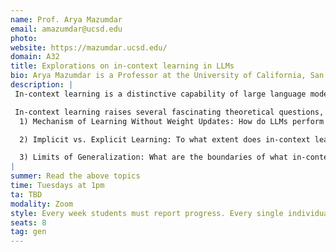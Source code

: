 ```yaml
---
name: Prof. Arya Mazumdar
email: amazumdar@ucsd.edu
photo:
website: https://mazumdar.ucsd.edu/
domain: A32
title: Explorations on in-context learning in LLMs
bio: Arya Mazumdar is a Professor at the University of California, San Diego. His research interests include coding theory, information theory, statistical learning, and distributed optimization. He was a recipient of multiple awards, including the Distinguished Dissertation Award for Ph.D. Thesis in 2011, NSF CAREER Award in 2015, EURASIP Best Paper Award in 2020, and IEEE ISIT Jack K. Wolf Student Paper Award in 2010. He was a Distinguished Lecturer of the Information Theory Society for 2023-24, and currently serves as an Associate Editor for IEEE TRANSACTIONS ON INFORMATION THEORY, an Area Editor for Now Publishers Foundation and Trends in Communication and Information Theory series, and an Action Editor of Transactions on Machine Learning Research.
description: |
 In-context learning is a distinctive capability of large language models (LLMs) that enables them to perform tasks by leveraging examples or instructions provided directly within the input prompt, without any parameter updates or explicit fine-tuning. This means the model can adapt its behavior based on the context given in a single interaction, such as demonstrating a task through a few examples (few-shot learning) or simply providing a clear instruction (zero-shot learning). In-context learning allows LLMs to generalize across tasks and domains, making them highly flexible and efficient tools for a wide range of applications, from language translation to code generation. This approach contrasts with traditional machine learning paradigms that require model retraining or fine-tuning to incorporate new information.

 In-context learning raises several fascinating theoretical questions, such as 
  1) Mechanism of Learning Without Weight Updates: How do LLMs perform complex reasoning or task adaptation based purely on input text, without changing internal weights? What internal representations support this kind of "learning"?

  2) Implicit vs. Explicit Learning: To what extent does in-context learning mirror classical learning paradigms like gradient descent? Are LLMs simulating optimization procedures internally when given examples?

  3) Limits of Generalization: What are the boundaries of what in-context learning can achieve? For instance, how well can models generalize to truly novel tasks or concepts they’ve never seen, even as examples?
|
summer: Read the above topics
time: Tuesdays at 1pm
ta: TBD
modality: Zoom
style: Every week students must report progress. Every single individual should clearly articulate what they did the week.
seats: 8
tag: gen
---
```

